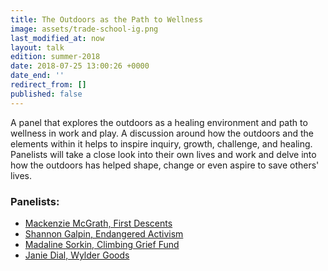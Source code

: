 ```yaml
---
title: The Outdoors as the Path to Wellness
image: assets/trade-school-ig.png
last_modified_at: now
layout: talk
edition: summer-2018
date: 2018-07-25 13:00:26 +0000
date_end: ''
redirect_from: []
published: false
---
```

A panel that explores the outdoors as a healing environment and path to wellness in work and play. A discussion around how the outdoors and the elements within it helps to inspire inquiry, growth, challenge, and healing. Panelists will take a close look into their own lives and work and delve into how the outdoors has helped shape, change or even aspire to save others' lives.

### Panelists:

* [Mackenzie McGrath, First Descents](https://www.linkedin.com/in/mackenzie-mcgrath-925b316/)
* [Shannon Galpin, Endangered Activism](https://endangeredactivism.org/the-team-1/)
* [Madaline Sorkin, Climbing Grief Fund](https://www.linkedin.com/in/madaleine-sorkin-5520121a/)
* [Janie Dial, Wylder Goods](https://www.linkedin.com/in/jaineedial/)
